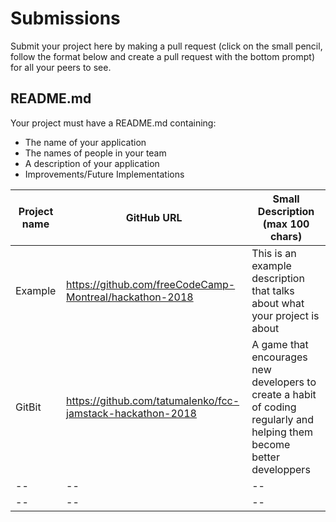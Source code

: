 # Submissions

Submit your project here by making a pull request (click on the small pencil, follow the format below and create a pull request with the bottom prompt) for all your peers to see. 

## README.md
Your project must have a README.md containing:
- The name of your application
- The names of people in your team
- A description of your application
- Improvements/Future Implementations


| Project name | GitHub URL | Small Description (max 100 chars)|
| -- | -- | --|
| Example | https://github.com/freeCodeCamp-Montreal/hackathon-2018 | This is an example description that talks about what your project is about |
| GitBit | https://github.com/tatumalenko/fcc-jamstack-hackathon-2018 | A game that encourages new developers to create a habit of coding regularly and helping them become better developpers|
| -- | -- | --|
| -- | -- | --|
